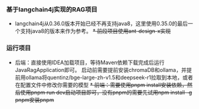 ### 基于langchain4j实现的RAG项目
* langchain4j从0.36.0版本开始已经不再支持java8，这里使用0.35.0的最后一个支持java8的版本来作为参考。
~~* 前段项目使用ant-design-x实现~~

### 运行项目
* 后端：直接使用IDEA加载项目，等待Maven依赖下载完成后运行JavaRagApplication即可。
    启动前需要提前安装chromaDB和ollama，并提前用ollama将quentinz/bge-large-zh-v1.5和deepseek-r1拉取到本地，或者在配置文件中修改你需要的模型
~~* 前端：需要使用pnpm install安装依赖，然后使用pnpm run dev启动项目即可，没有pnpm的需要先试用npm install -g pnpm安装pnpm~~
